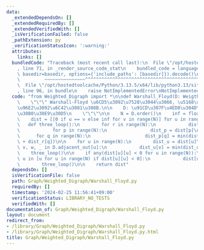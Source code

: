 ```yaml
---
data:
  _extendedDependsOn: []
  _extendedRequiredBy: []
  _extendedVerifiedWith: []
  _isVerificationFailed: false
  _pathExtension: py
  _verificationStatusIcon: ':warning:'
  attributes:
    links: []
  bundledCode: "Traceback (most recent call last):\n  File \"/opt/hostedtoolcache/Python/3.13.5/x64/lib/python3.13/site-packages/onlinejudge_verify/documentation/build.py\"\
    , line 71, in _render_source_code_stat\n    bundled_code = language.bundle(stat.path,\
    \ basedir=basedir, options={'include_paths': [basedir]}).decode()\n          \
    \         ~~~~~~~~~~~~~~~^^^^^^^^^^^^^^^^^^^^^^^^^^^^^^^^^^^^^^^^^^^^^^^^^^^^^^^^^^^^^^^^^^\n\
    \  File \"/opt/hostedtoolcache/Python/3.13.5/x64/lib/python3.13/site-packages/onlinejudge_verify/languages/python.py\"\
    , line 96, in bundle\n    raise NotImplementedError\nNotImplementedError\n"
  code: "from Weighted_Digraph import *\n\ndef Warshall_Floyd(D: Weigthed_Digraph):\n\
    \    \"\"\" Warshall-Floyd \u6CD5\u3092\u7528\u3044\u3066, \u5168\u70B9\u9593\u8DDD\
    \u96E2\u3092\u6C42\u3081\u308B.\n\n    D: \u91CD\u307F\u4ED8\u304D\u6709\u5411\
    \u30B0\u30E9\u30D5\n    \"\"\"\n\n    N = D.order()\n    inf = float('inf')\n\n\
    \    dist = [[0 if u == v else inf for v in range(N)] for u in range(N)]\n\n \
    \   def three_loop():\n        for r in range(N):\n            dist_r = dist[r]\n\
    \            for p in range(N):\n                dist_p = dist[p]\n          \
    \      for q in range(N):\n                    dist_p[q] = min(dist_p[q], dist_p[r]\
    \ + dist_r[q])\n\n    for u in range(N):\n        dist_u = dist[u]\n        for\
    \ v, w, _ in D.adjacent_out[u]:\n            dist_u[v] = min(dist_u[v], w)\n\n\
    \    three_loop()\n\n    if any(dist[u][u] < 0 for u in range(N)):\n        for\
    \ u in [u for u in range(N) if dist[u][u] < 0]:\n            dist[u][u] = -inf\n\
    \        three_loop()\n\n    return dist"
  dependsOn: []
  isVerificationFile: false
  path: Graph/Weighted_Digraph/Warshall_Floyd.py
  requiredBy: []
  timestamp: '2024-02-25 11:56:41+09:00'
  verificationStatus: LIBRARY_NO_TESTS
  verifiedWith: []
documentation_of: Graph/Weighted_Digraph/Warshall_Floyd.py
layout: document
redirect_from:
- /library/Graph/Weighted_Digraph/Warshall_Floyd.py
- /library/Graph/Weighted_Digraph/Warshall_Floyd.py.html
title: Graph/Weighted_Digraph/Warshall_Floyd.py
---
```

